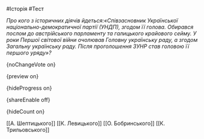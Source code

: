 #Історія #Тест

*Про кого з історичних діячів йдеться:«Співзасновник  Української національно-демократичної  партії (УНДП), згодом її  голова. Обирався послом до австрійського парламенту та галицького   крайового сейму. У роки Першої світової війни очолював Головну  українську раду, а згодом  Загальну українську раду. Після  проголошення ЗУНР став головою її першого уряду»?*

{noChangeVote on}

{preview on}

{hideProgress on}

{shareEnable off}

{hideCount on}

[[А. Шептицького]]
[[К. Левицького]]
[[О. Бобринського]]
[[К. Трильовського]]
